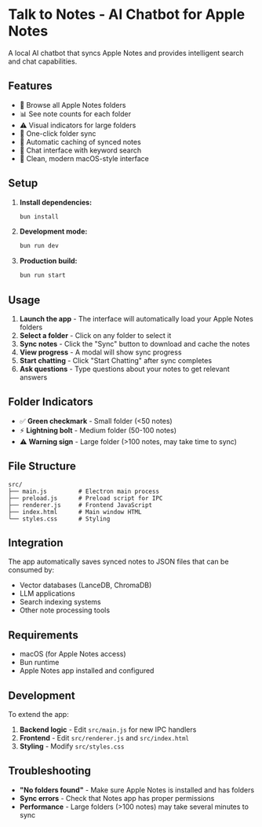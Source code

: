 # Talk to Notes - AI Chatbot for Apple Notes

A local AI chatbot that syncs Apple Notes and provides intelligent search and chat capabilities.

## Features

- 📁 Browse all Apple Notes folders
- 📊 See note counts for each folder
- ⚠️ Visual indicators for large folders
- 🔄 One-click folder sync
- 💾 Automatic caching of synced notes
- 💬 Chat interface with keyword search
- 🎨 Clean, modern macOS-style interface

## Setup

1. **Install dependencies:**
   ```bash
   bun install
   ```

2. **Development mode:**
   ```bash
   bun run dev
   ```

3. **Production build:**
   ```bash
   bun run start
   ```

## Usage

1. **Launch the app** - The interface will automatically load your Apple Notes folders
2. **Select a folder** - Click on any folder to select it
3. **Sync notes** - Click the "Sync" button to download and cache the notes
4. **View progress** - A modal will show sync progress
5. **Start chatting** - Click "Start Chatting" after sync completes
6. **Ask questions** - Type questions about your notes to get relevant answers

## Folder Indicators

- ✅ **Green checkmark** - Small folder (<50 notes)
- ⚡ **Lightning bolt** - Medium folder (50-100 notes)  
- ⚠️ **Warning sign** - Large folder (>100 notes, may take time to sync)

## File Structure

```
src/
├── main.js         # Electron main process
├── preload.js      # Preload script for IPC
├── renderer.js     # Frontend JavaScript
├── index.html      # Main window HTML
└── styles.css      # Styling
```

## Integration

The app automatically saves synced notes to JSON files that can be consumed by:
- Vector databases (LanceDB, ChromaDB)
- LLM applications
- Search indexing systems
- Other note processing tools

## Requirements

- macOS (for Apple Notes access)
- Bun runtime
- Apple Notes app installed and configured

## Development

To extend the app:

1. **Backend logic** - Edit `src/main.js` for new IPC handlers
2. **Frontend** - Edit `src/renderer.js` and `src/index.html`
3. **Styling** - Modify `src/styles.css`

## Troubleshooting

- **"No folders found"** - Make sure Apple Notes is installed and has folders
- **Sync errors** - Check that Notes app has proper permissions
- **Performance** - Large folders (>100 notes) may take several minutes to sync